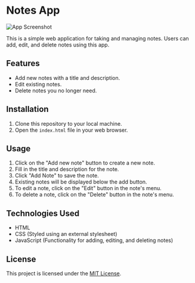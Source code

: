 # Notes App

![App Screenshot](app-screenshot.png) <!-- Add a screenshot of your app here -->

This is a simple web application for taking and managing notes. Users can add, edit, and delete notes using this app.

## Features

- Add new notes with a title and description.
- Edit existing notes.
- Delete notes you no longer need.

## Installation

1. Clone this repository to your local machine.
2. Open the `index.html` file in your web browser.

## Usage

1. Click on the "Add new note" button to create a new note.
2. Fill in the title and description for the note.
3. Click "Add Note" to save the note.
4. Existing notes will be displayed below the add button.
5. To edit a note, click on the "Edit" button in the note's menu.
6. To delete a note, click on the "Delete" button in the note's menu.

## Technologies Used

- HTML
- CSS (Styled using an external stylesheet)
- JavaScript (Functionality for adding, editing, and deleting notes)


## License

This project is licensed under the [MIT License](LICENSE).
